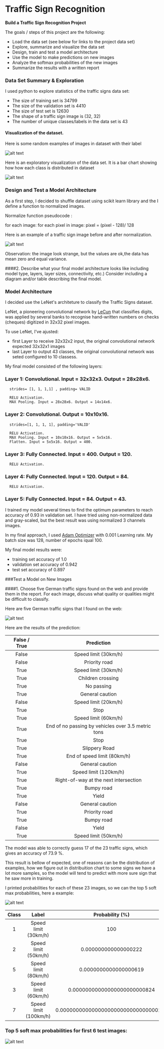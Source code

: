 # **Traffic Sign Recognition** 

**Build a Traffic Sign Recognition Project**

The goals / steps of this project are the following:
* Load the data set (see below for links to the project data set)
* Explore, summarize and visualize the data set
* Design, train and test a model architecture
* Use the model to make predictions on new images
* Analyze the softmax probabilities of the new images
* Summarize the results with a written report


[//]: # (Image References)

[image9]: ./example_randon_signs.jpg "Examples"
[image10]: ./example_chart.jpg "Chart"
[normalization]: ./normalized.jpg "Examples"
[23_examples]: ./23_examples.jpg "Chart"
[softmax_30]: ./softmax_30.jpg "Examples"
[softmax]: ./softmax.jpg "Chart"


### Data Set Summary & Exploration

I used python to explore statistics of the traffic 
signs data set:

* The size of training set is 34799
* The size of the validation set is 4410
* The size of test set is 12630
* The shape of a traffic sign image is (32, 32)
* The number of unique classes/labels in the data set is 43

#### Visualization of the dataset.

Here is some random examples of images in dataset with their label

![alt text][image9]

Here is an exploratory visualization of the data set. 
It is a bar chart showing how how each class is distributed in dataset

![alt text][image10]

### Design and Test a Model Architecture

As a first step, I decided to shuffle dataset using scikit learn library and the I define a function to normalized images. 


Normalize function pseudocode : 

for each image:
   for each pixel in image:
      pixel = (pixel - 128)/ 128

Here is an example of a traffic sign image before and after normalization.

![alt text][normalization]

Observation: the image look strange, but the values are ok,the data has mean zero and equal variance.


####2. Describe what your final model architecture looks like including model type, layers, layer sizes, connectivity, etc.) Consider including a diagram and/or table describing the final model.

### Model Architecture

I decided use the LeNet's architeture to classify the Traffic Signs dataset.

LeNet, a pioneering convolutional network by [LeCun](http://yann.lecun.com/exdb/lenet/) that classifies digits, was applied by several banks to recognise hand-written numbers on checks (cheques) digitized in 32x32 pixel images.

To use LeNet, I've ajusted:

   * first Layer to receive 32x32x2 input, the original convolutional network expected 32x32x1 images
   * last Layer to output 43 classes, the original convolutional network was seted configured to 10 classess.

My final model consisted of the following layers:

 ### Layer 1: Convolutional. Input = 32x32x3. Output = 28x28x6.
      strides= [1, 1, 1,1] , padding= VALID
 
      RELU Activation.
      MAX Pooling. Input = 28x28x6. Output = 14x14x6.
 
 ### Layer 2: Convolutional. Output = 10x10x16.
      strides=[1, 1, 1, 1], padding='VALID'
    
      RELU Activation.
      MAX Pooling. Input = 10x10x16. Output = 5x5x16.
      Flatten. Input = 5x5x16. Output = 400.
 
 ### Layer 3: Fully Connected. Input = 400. Output = 120.

      RELU Activation.
 
 ### Layer 4: Fully Connected. Input = 120. Output = 84.
 
      RELU Activation.
 
 ### Layer 5: Fully Connected. Input = 84. Output = 43.
 

I trained my model several times to find the optimum parameters to reach accuracy of 0.93 in validation set. I have tried using non-normalized data and gray-scaled, but the best result was using normalized 3 channels images.

In my final approach, I used [Adam Optimizer](https://www.tensorflow.org/api_docs/python/tf/train/AdamOptimizer) with 0.001 Learning rate. My batch size was 128, number of epochs iqual 100.

My final model results were:
* training set accuracy of 1.0
* validation set accuracy of 0.942
* test set accuracy of 0.897

###Test a Model on New Images

####1. Choose five German traffic signs found on the web and provide them in the report. For each image, discuss what quality or qualities might be difficult to classify.

Here are five German traffic signs that I found on the web:

![alt text][23_examples] 

Here are the results of the prediction:

| False / True		   |     Prediction	        		      		         	| 
|:------------------:|:---------------------------------------------------:| 
| False        		| Speed limit (30km/h)   	   								| 
| False     			| Priority road				   			      			|
| True					| Speed limit (30km/h)			   							|
| True	      		| Children crossing				 	   	         		|
| True		      	| No passing      						               	|
| True         		| General caution   						          			| 
| False     			| Speed limit (20km/h)  						   			|
| True					| Stop									               		|
| True	      		| Speed limit (60km/h) 					    			   	|
| True	      		| End of no passing by vehicles over 3.5 metric tons	|
| True         		| Stop   									                  | 
| True      			| Slippery Road  							         			|
| True					| End of speed limit (80km/h)									|
| False	      		| General caution				 			                	|
| True	      		| Speed limit (120km/h)      						       	|
| True         		| Right-of-way at the next intersection   				| 
| True       			| Bumpy road            										|
| True					| Yield						               					|
| False	      		| General caution					 			             	|
| True	      		| Priority road                  							|
| True         		| Bumpy road   				            					| 
| False     			| Yield 					                  					|
| True					| Speed limit (50km/h)											|


The model was able to correctly guess 17 of the 23 traffic signs, which gives an accuracy of 73.9 %. 

This result is bellow of expected, one of reasons can be the distribution of examples, how we figure out in distribuition chart to some signs we have a lot more samples, so the model will tend to predict with more sure sign that he saw more in training.

I printed probabilities for each of these 23 images, so we can the top 5 soft max probabilities, here a example:

![alt text][softmax_30]

| Class  |         Label          |   Probability (%)                         |
|:------:|:----------------------:|:-----------------------------------------:|
|  1     | Speed limit (30km/h)   |    100                                    |
|  2     | Speed limit (50km/h)   |    0.000000000000000222                   |
|  5     | Speed limit (80km/h)   |    0.0000000000000000619                  |
|  3     | Speed limit (60km/h)   |    0.00000000000000000000000824           |
|  7     | Speed limit (100km/h)  |    0.0000000000000000000000000000000137   |

### Top 5 soft max probabilities for first 6 test images:

![alt text][softmax]

